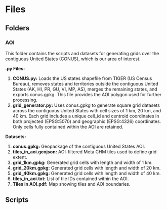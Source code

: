 # Files

## Folders
### AOI
This folder contains the scripts and datasets for generating grids over the contiguous United States (CONUS), which is our area of interest.

**.py Files:**
1. **CONUS.py:** Loads the US states shapefile from TIGER (US Census Bureau), removes states and territories outside the contiguous United States (AK, HI, PR, GU, VI, MP, AS), merges the remaining states, and exports conus.gpkg. This file provides the AOI polygon used for further processing.
2. **grid_generator.py:** Uses conus.gpkg to generate square grid datasets across the contiguous United States with cell sizes of 1 km, 20 km, and 40 km. Each grid includes a unique cell_id and centroid coordinates in both projected (EPSG:5070) and geographic (EPSG:4326) coordinates. Only cells fully contained within the AOI are retained.

**Datasets:**
1. **conus.gpkg:** Geopackage of the contiguous United States AOI.
2. **tiles_in_aoi.geojson:** AOI-filtered Meta CHM tiles used to define grid extent.
3. **grid_1km.gpkg:** Generated grid cells with length and width of 1 km.
4. **grid_20km.gpkg:** Generated grid cells with length and width of 20 km.
5. **grid_40km.gpkg:** Generated grid cells with length and width of 40 km.
6. **tiles_in_aoi.txt:** List of tile IDs contained within the AOI.
7. **Tiles in AOI.pdf:** Map showing tiles and AOI boundaries.

## Scripts
